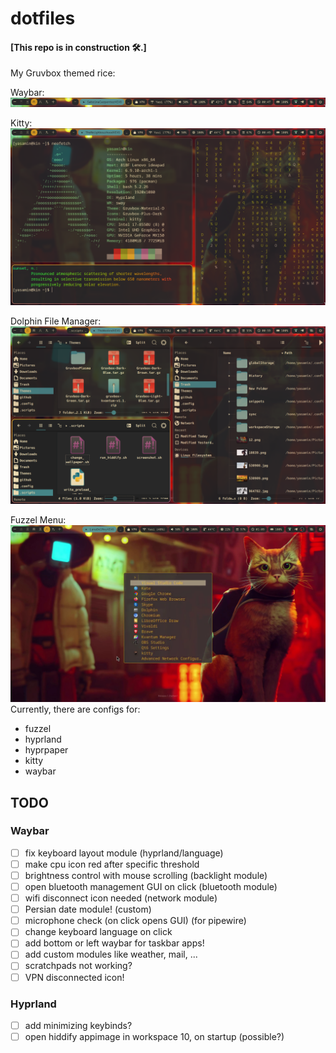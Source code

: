 # dotfiles

#### [This repo is in construction 🛠️.]

My Gruvbox themed rice:

Waybar:
![alt text](image-1.png)

Kitty:
![alt text](image-2.png)

Dolphin File Manager:
![alt text](image-4.png)

Fuzzel Menu:
![alt text](vlcsnap-2024-07-28-01h15m34s694.png)
Currently, there are configs for:


* fuzzel
* hyprland
* hyprpaper
* kitty
* waybar 

## TODO

### Waybar
- [ ] fix keyboard layout module (hyprland/language)
- [ ] make cpu icon red after specific threshold
- [ ] brightness control with mouse scrolling (backlight module)
- [ ] open bluetooth management GUI on click (bluetooth module)
- [ ] wifi disconnect icon needed (network module)
- [ ] Persian date module! (custom)
- [ ] microphone check (on click opens GUI) (for pipewire)
- [ ] change keyboard language on click
- [ ] add bottom or left waybar for taskbar apps!
- [ ] add custom modules like weather, mail, ...
- [ ] scratchpads not working?
- [ ] VPN disconnected icon!

### Hyprland

- [ ] add minimizing keybinds?
- [ ] open hiddify appimage in workspace 10, on startup (possible?)
